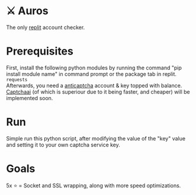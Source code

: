 # ⚔️ Auros
The only [replit](https://replit.com) account checker. 
# Prerequisites
First, install the following python modules by running the command "pip install module name" in command prompt or the package tab in replit.\
`requests`\
Afterwards, you need a [anticaptcha](http://getcaptchasolution.com/isfdjdszta) account & key topped with balance. [Captchaai](https://dashboard.capsolver.com/passport/register?inviteCode=7zA75odr) (of which is superiour due to it being faster, and cheaper) will be implemented soon.
# Run
Simple run this python script, after modifying the value of the "key" value and setting it to your own captcha service key.
# Goals
5x ⭐ = Socket and SSL wrapping, along with more speed optimizations.
